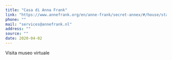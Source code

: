 ```yaml
---
title: "Casa di Anna Frank"
link: "https://www.annefrank.org/en/anne-frank/secret-annex/#/house/start/"
phone: ""
mail: "services@annefrank.nl"
address: ""
source: ""
date: 2020-04-02
---
```


Visita museo virtuale
